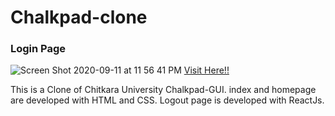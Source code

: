 # Chalkpad-clone
### Login Page
![Screen Shot 2020-09-11 at 11 56 41 PM](https://user-images.githubusercontent.com/42384464/92961000-2ca79380-f48c-11ea-8adb-93f3779f67d8.png)
[Visit Here!!](https://akshatrastogi25.github.io/Chalkpad-clone/)

This is a Clone of Chitkara University Chalkpad-GUI.
index and homepage are developed with HTML and CSS.
Logout page is developed with ReactJs.
